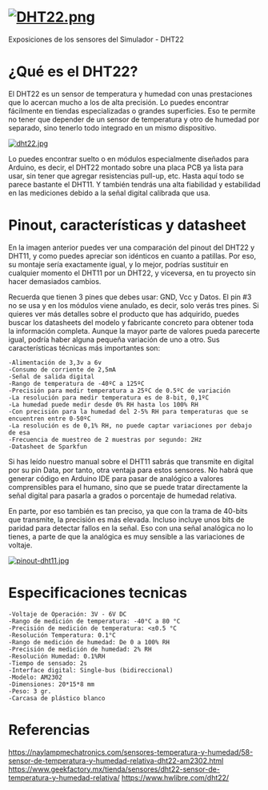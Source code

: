 # [![DHT22.png](https://i.postimg.cc/TwTsk6Zx/DHT22.png)](https://postimg.cc/p91kTgWc)
Exposiciones de los sensores del Simulador - DHT22

# ¿Qué es el DHT22?
El DHT22 es un sensor de temperatura y humedad con unas prestaciones que lo acercan mucho a los de alta precisión. Lo puedes encontrar fácilmente en tiendas especializadas o grandes superficies. Eso te permite no tener que depender de un sensor de temperatura y otro de humedad por separado, sino tenerlo todo integrado en un mismo dispositivo.

[![dht22.jpg](https://i.postimg.cc/SRVDkYyd/dht22.jpg)](https://postimg.cc/XBGwgJBB)

Lo puedes encontrar suelto o en módulos especialmente diseñados para Arduino, es decir, el DHT22 montado sobre una placa PCB ya lista para usar, sin tener que agregar resistencias pull-up, etc. Hasta aquí todo se parece bastante el DHT11. Y también tendrás una alta fiabilidad y estabilidad en las mediciones debido a la señal digital calibrada que usa.

# Pinout, características y datasheet
En la imagen anterior puedes ver una comparación del pinout del DHT22 y DHT11, y como puedes apreciar son idénticos en cuanto a patillas. Por eso, su montaje sería exactamente igual, y lo mejor, podrías sustituir en cualquier momento el DHT11 por un DHT22, y viceversa, en tu proyecto sin hacer demasiados cambios.

Recuerda que tienen 3 pines que debes usar: GND, Vcc y Datos. El pin #3 no se usa y en los módulos viene anulado, es decir, solo verás tres pines. Si quieres ver más detalles sobre el producto que has adquirido, puedes buscar los datasheets del modelo y fabricante concreto para obtener toda la información completa. Aunque la mayor parte de valores pueda parecerte igual, podría haber alguna pequeña variación de uno a otro. Sus características técnicas más importantes son:

    -Alimentación de 3,3v a 6v
    -Consumo de corriente de 2,5mA
    -Señal de salida digital
    -Rango de temperatura de -40ºC a 125ºC
    -Precisión para medir temperatura a 25ºC de 0.5ºC de variación
    -La resolución para medir temperatura es de 8-bit, 0,1ºC
    -La humedad puede medir desde 0% RH hasta los 100% RH
    -Con precisión para la humedad del 2-5% RH para temperaturas que se encuentren entre 0-50ºC
    -La resolución es de 0,1% RH, no puede captar variaciones por debajo de esa
    -Frecuencia de muestreo de 2 muestras por segundo: 2Hz
    -Datasheet de Sparkfun
Si has leído nuestro manual sobre el DHT11 sabrás que transmite en digital por su pin Data, por tanto, otra ventaja para estos sensores. No habrá que generar código en Arduino IDE para pasar de analógico a valores comprensibles para el humano, sino que se puede tratar directamente la señal digital para pasarla a grados o porcentaje de humedad relativa.

En parte, por eso también es tan preciso, ya que con la trama de 40-bits que transmite, la precisión es más elevada. Incluso incluye unos bits de paridad para detectar fallos en la señal. Eso con una señal analógica no lo tienes, a parte de que la analógica es muy sensible a las variaciones de voltaje.

[![pinout-dht11.jpg](https://i.postimg.cc/DwCkBmLq/pinout-dht11.jpg)](https://postimg.cc/5XFRt4P0)

# Especificaciones tecnicas
    -Voltaje de Operación: 3V - 6V DC
    -Rango de medición de temperatura: -40°C a 80 °C
    -Precisión de medición de temperatura: <±0.5 °C
    -Resolución Temperatura: 0.1°C
    -Rango de medición de humedad: De 0 a 100% RH
    -Precisión de medición de humedad: 2% RH
    -Resolución Humedad: 0.1%RH
    -Tiempo de sensado: 2s
    -Interface digital: Single-bus (bidireccional)
    -Modelo: AM2302
    -Dimensiones: 20*15*8 mm
    -Peso: 3 gr.
    -Carcasa de plástico blanco
    
# Referencias
https://naylampmechatronics.com/sensores-temperatura-y-humedad/58-sensor-de-temperatura-y-humedad-relativa-dht22-am2302.html
https://www.geekfactory.mx/tienda/sensores/dht22-sensor-de-temperatura-y-humedad-relativa/
https://www.hwlibre.com/dht22/




